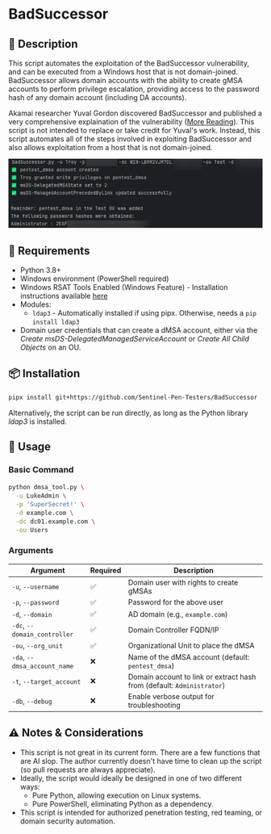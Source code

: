 # BadSuccessor

## 📝 Description 
This script automates the exploitation of the BadSuccessor vulnerability, and can be executed from a Windows host that is not domain-joined. BadSuccessor allows domain accounts with the ability to create gMSA accounts to perform privilege escalation, providing access to the password hash of any domain account (including DA accounts). 

Akamai researcher Yuval Gordon discovered BadSuccessor and published a very comprehensive explaination of the vulnerability ([More Reading](https://www.akamai.com/blog/security-research/abusing-dmsa-for-privilege-escalation-in-active-directory#conclusion)). This script is not intended to replace or take credit for Yuval's work. Instead, this script automates all of the steps involved in exploiting BadSuccessor and also allows exploitation from a host that is not domain-joined. 

![Example](IMAGES/example.png)

## 🧰 Requirements

- Python 3.8+
- Windows environment (PowerShell required)
- Windows RSAT Tools Enabled (Windows Feature) - Installation instructions available [here](https://learn.microsoft.com/en-us/troubleshoot/windows-server/system-management-components/remote-server-administration-tools)
- Modules:
  - `ldap3` - Automatically installed if using pipx. Otherwise, needs a `pip install ldap3`
- Domain user credentials that can create a dMSA account, either via the *Create msDS-DelegatedManagedServiceAccount* or *Create All Child Objects* on an OU.

## 📦 Installation

```bash
pipx install git+https://github.com/Sentinel-Pen-Testers/BadSuccessor
```
Alternatively, the script can be run directly, as long as the Python library *ldap3* is installed.

## 🚀 Usage

### Basic Command

```bash
python dmsa_tool.py \
  -u LukeAdmin \
  -p 'SuperSecret!' \
  -d example.com \
  -dc dc01.example.com \
  -ou Users
```

### Arguments

| Argument              | Required | Description                                                            |
|-----------------------|----------|------------------------------------------------------------------------|
| `-u`, `--username`    | ✅       | Domain user with rights to create gMSAs                                |
| `-p`, `--password`    | ✅       | Password for the above user                                            |
| `-d`, `--domain`      | ✅       | AD domain (e.g., `example.com`)                                        |
| `-dc`, `--domain_controller` | ✅ | Domain Controller FQDN/IP                                              |
| `-ou`, `--org_unit`   | ✅       | Organizational Unit to place the dMSA                                  |
| `-da`, `--dmsa_account_name` | ❌ | Name of the dMSA account (default: `pentest_dmsa`)                     |
| `-t`, `--target_account` | ❌    | Domain account to link or extract hash from (default: `Administrator`) |
| `-db`, `--debug`      | ❌       | Enable verbose output for troubleshooting                              |

## ⚠️ Notes & Considerations

- This script is not great in its current form. There are a few functions that are AI slop. The author currently doesn't have time to clean up the script (so pull requests are always appreciate).
- Ideally, the script would ideally be designed in one of two different ways:
  - Pure Python, allowing execution on Linux systems. 
  - Pure PowerShell, eliminating Python as a dependency.
- This script is intended for authorized penetration testing, red teaming, or domain security automation.
